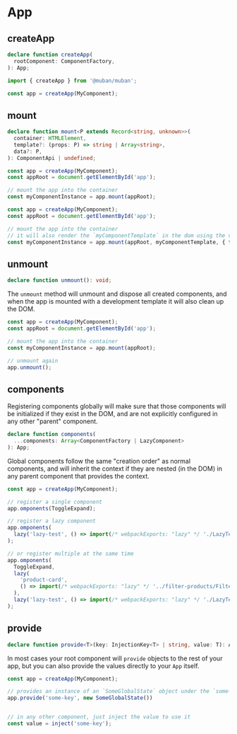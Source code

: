 # App

## createApp

```ts
declare function createApp(
  rootComponent: ComponentFactory,
): App;
```

```ts
import { createApp } from '@muban/muban';

const app = createApp(MyComponent);
```

## mount

```ts
declare function mount<P extends Record<string, unknown>>(
  container: HTMLElement,
  template?: (props: P) => string | Array<string>,
  data?: P,
): ComponentApi | undefined;
```

```ts
const app = createApp(MyComponent);
const appRoot = document.getElementById('app');

// mount the app into the container
const myComponentInstance = app.mount(appRoot);
```

```ts
const app = createApp(MyComponent);
const appRoot = document.getElementById('app');

// mount the app into the container
// it will also render the `myComponentTemplate` in the dom using the values passed
const myComponentInstance = app.mount(appRoot, myComponentTemplate, { title: 'Hello World!' });
```

## unmount

```ts
declare function unmount(): void;
```

The `unmount` method will unmount and dispose all created components, and when the app is mounted
with a development template it will also clean up the DOM.

```ts
const app = createApp(MyComponent);
const appRoot = document.getElementById('app');

// mount the app into the container
const myComponentInstance = app.mount(appRoot);

// unmount again
app.unmount();
```

## components

Registering components globally will make sure that those components will be initialized if they
exist in the DOM, and are not explicitly configured in any other "parent" component.

```ts
declare function components(
  ...components: Array<ComponentFactory | LazyComponent>
): App;
```

Global components follow the same "creation order" as normal components, and will inherit the
context if they are nested (in the DOM) in any parent component that provides the context.


```ts
const app = createApp(MyComponent);

// register a single component
app.omponents(ToggleExpand);

// register a lazy component
app.omponents(
  lazy('lazy-test', () => import(/* webpackExports: "lazy" */ './LazyTest'))
);

// or register multiple at the same time
app.omponents(
  ToggleExpand,
  lazy(
    'product-card',
    () => import(/* webpackExports: "lazy" */ '../filter-products/FilterProducts.card'),
  ),
  lazy('lazy-test', () => import(/* webpackExports: "lazy" */ './LazyTest')),
);
```


## provide

```ts
declare function provide<T>(key: InjectionKey<T> | string, value: T): App;
```

In most cases your root component will `provide` objects to the rest of your app, but you can also
provide the values directly to your `App` itself.

```ts
const app = createApp(MyComponent);

// provides an instance of an `SomeGlobalState` object under the `some-key`
app.provide('some-key', new SomeGlobalState())


// in any other component, just inject the value to use it
const value = inject('some-key');
```
